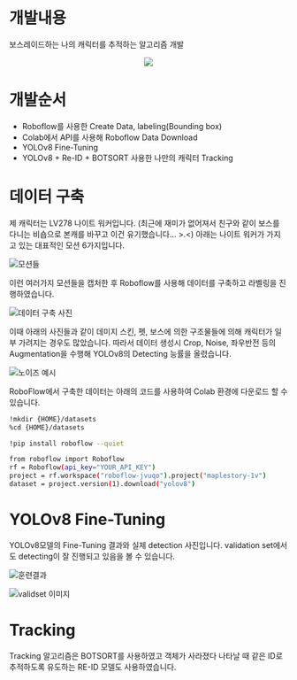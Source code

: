 # 개발내용
보스레이드하는 나의 캐릭터를 추적하는 알고리즘 개발

<p align="center">
<img src="![ezgif com-video-to-gif-converter](https://github.com/chahanyeong/Maplestory-mycharacter_Tracking/assets/152364900/6308c91f-2d33-4214-8ddf-6cd26339dc74)">
</p>

# 개발순서
- Roboflow를 사용한 Create Data, labeling(Bounding box)
- Colab에서 API를 사용해 Roboflow Data Download
- YOLOv8 Fine-Tuning
- YOLOv8 + Re-ID + BOTSORT 사용한 나만의 캐릭터 Tracking

# 데이터 구축
제 캐릭터는 LV278 나이트 워커입니다. (최근에 재미가 없어져서 친구와 같이 보스를 다니는 비숍으로 본캐를 바꾸고 이건 유기했습니다... >.<)
아래는 나이트 워커가 가지고 있는 대표적인 모션 6가지입니다. 

![모션들](https://github.com/chahanyeong/Maplestory-mycharacter_Tracking/assets/152364900/b1dd59cd-bb64-49a9-a751-8d9e4e5a7053)

이런 여러가지 모션들을 캡처한 후 Roboflow를 사용해 데이터를 구축하고 라벨링을 진행하였습니다.

![데이터 구축 사진](https://github.com/chahanyeong/Maplestory-mycharacter_Tracking/assets/152364900/aa922266-806b-4772-8965-4805465598ea)

이때 아래의 사진들과 같이 데미지 스킨, 펫, 보스에 의한 구조물들에 의해 캐릭터가 일부 가려지는 경우도 많았습니다. 따라서 데이터 생성시 Crop, Noise, 좌우반전 등의 Augmentation을 수행해 YOLOv8의 Detecting 능률을 올렸습니다.

![노이즈 예시](https://github.com/chahanyeong/Maplestory-mycharacter_Tracking/assets/152364900/6bf9c5f1-5e63-4154-b97a-9136bb432585)

RoboFlow에서 구축한 데이터는 아래의 코드를 사용하여 Colab 환경에 다운로드 할 수 있습니다.
```bash
!mkdir {HOME}/datasets
%cd {HOME}/datasets

!pip install roboflow --quiet

from roboflow import Roboflow
rf = Roboflow(api_key="YOUR_API_KEY")
project = rf.workspace("roboflow-jvuqo").project("maplestory-1v")
dataset = project.version(1).download("yolov8")
``` 

# YOLOv8 Fine-Tuning
YOLOv8모델의 Fine-Tuning 결과와 실제 detection 사진입니다. validation set에서도 detecting이 잘 진행되고 있음을 볼 수 있습니다.

![훈련결과](https://github.com/chahanyeong/Maplestory-mycharacter_Tracking/assets/152364900/7224ac2a-acf2-47cf-90ca-1de7d2fb5cab)

![validset 이미지](https://github.com/chahanyeong/Maplestory-mycharacter_Tracking/assets/152364900/88727436-1b98-4a9f-8b83-52de2a1b6076)

# Tracking
Tracking 알고리즘은 BOTSORT를 사용하였고 객체가 사라졌다 나타날 때 같은 ID로 추적하도록 유도하는 RE-ID 모델도 사용하였습니다.
